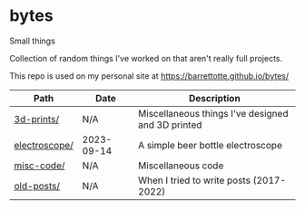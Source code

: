 # bytes

Small things

Collection of random things I've worked on that aren't really full projects.

This repo is used on my personal site at https://barrettotte.github.io/bytes/

| Path                                | Date       | Description                                           |
| ----------------------------------- | ---------- | ----------------------------------------------------- |
| [3d-prints/](./3d-prints/)          | N/A        | Miscellaneous things I've designed and 3D printed     |
| [electroscope/](./electroscope/)    | 2023-09-14 | A simple beer bottle electroscope                     |
| [misc-code/](./misc-code/)          | N/A        | Miscellaneous code                                    |
| [old-posts/](./old-posts/)          | N/A        | When I tried to write posts (2017-2022)               |
